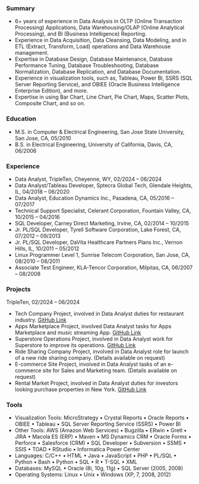 ### Summary
- 6+ years of experience in Data Analysis in OLTP (Online Transaction Processing) Applications, Data Warehousing/OLAP (Online Analytical Processing), and BI (Business Intelligence) Reporting.   
- Experience in Data Acquisition, Data Cleansing, Data Modeling, and in ETL (Extract, Transform, Load) operations and Data Warehouse management.
- Expertise in Database Design, Database Maintenance, Database Performance Tuning, Database Troubleshooting, Database Normalization, Database Replication, and Database Documentation.
- Experience in visualization tools, such as, Tableau, Power BI, SSRS (SQL Server Reporting Service), and OBIEE (Oracle Business Intelligence Enterprise Edition), and more.
- Expertise in using Bar Chart, Line Chart, Pie Chart, Maps, Scatter Plots, Composite Chart, and so on.

### Education
- M.S. in Computer & Electrical Engineering, San Jose State University, San Jose, CA, 05/2010
- B.S. in Electrical Engineering, University of California, Davis, CA, 06/2006 

### Experience
- Data Analyst, TripleTen, Cheyenne, WY, 02/2024 – 06/2024
- Data Analyst/Tableau Developer, Sptecra Global Tech, Glendale Heights, IL, 04/2018 – 06/2020
- Data Analyst, Education Dynamics Inc., Pasadena, CA, 05/2016 – 07/2017
- Technical Support Specialist, Celerant Corporation, Fountain Valley, CA, 10/2015 – 04/2016
- SQL Developer, Carney Direct Marketing, Irvine, CA, 02/2014 – 10/2015
- Jr. PL/SQL Developer, Tyrell Software Corporation, Lake Forest, CA, 07/2012 – 09/2013
- Jr. PL/SQL Developer, DaVita Healthcare Partners Plans Inc., Vernon Hills, IL, 10/2011 – 05/2012
- Linux Programmer Level 1, Sunrise Telecom Corporation, San Jose, CA, 08/2010 – 08/2011
- Associate Test Engineer, KLA-Tencor Corporation, Milpitas, CA, 06/2007 – 08/2008

### Projects 
TripleTen, 02/2024 – 06/2024
- Tech Company Project, involved in Data Analyst duties for restaurant industry. [GitHub Link](https://github.com/MudassarCH0/Zomato-Project)
- Apps Marketplace Project, involved Data Analyst tasks for Apps Marketplace and music streaming App. [GitHub Link]([www.google.com](https://github.com/MudassarCH0/ShopifyApp-Project))
- Superstore Operations Project, involved in Data Analyst work for Superstore to improve its operations. [GitHub Link](https://github.com/MudassarCH0/Superstore-Project)
- Ride Sharing Company Project, involved in Data Analyst role for launch of a new ride sharing company. (Details available on request)
- E-commerce Site Project, involved in Data Analyst tasks of an e-commerce site for Sales and Marketing team. (Details available on request)
- Rental Market Project, involved in Data Analyst duties for investors looking purchase properties in New York. [GitHub Link](https://github.com/MudassarCH0/NYC-Airbnb-Project) 

### Tools
- Visualization Tools: MicroStrategy • Crystal Reports • Oracle Reports • OBIEE • Tableau • SQL Server Reporting Service (SSRS) • Power BI
- Other Tools: AWS (Amazon Web Services) • Bugzilla • ERwin • Gretl • JIRA • Macola ES (ERP) • Maven • MS Dynamics CRM • Oracle Forms • Perforce • Salesforce (CRM) • SQL Developer • Subversion • SSMS • SSIS • TOAD • RStudio • Informatica Power Center
- Languages: C/C++ • HTML • Java • JavaScript • PHP • PL/SQL • Python • Bash • Python • SQL • R • T-SQL • XML
- Databases: MySQL • Oracle (8i, 10g, 11g) • SQL Server (2005, 2008)
- Operating Systems: Linux • Unix • Windows (XP, 7, 2008, 2012)


